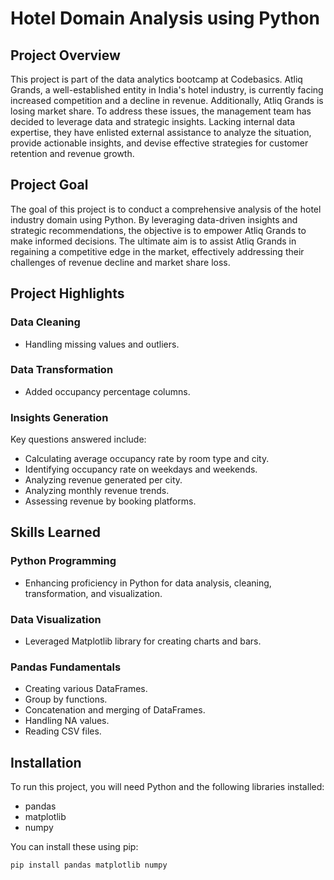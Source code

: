 # Hotel Domain Analysis using Python

## Project Overview

This project is part of the data analytics bootcamp at Codebasics. Atliq Grands, a well-established entity in India's hotel industry, is currently facing increased competition and a decline in revenue. Additionally, Atliq Grands is losing market share. To address these issues, the management team has decided to leverage data and strategic insights. Lacking internal data expertise, they have enlisted external assistance to analyze the situation, provide actionable insights, and devise effective strategies for customer retention and revenue growth.

## Project Goal

The goal of this project is to conduct a comprehensive analysis of the hotel industry domain using Python. By leveraging data-driven insights and strategic recommendations, the objective is to empower Atliq Grands to make informed decisions. The ultimate aim is to assist Atliq Grands in regaining a competitive edge in the market, effectively addressing their challenges of revenue decline and market share loss.

## Project Highlights

### Data Cleaning
- Handling missing values and outliers.

### Data Transformation
- Added occupancy percentage columns.

### Insights Generation
Key questions answered include:
- Calculating average occupancy rate by room type and city.
- Identifying occupancy rate on weekdays and weekends.
- Analyzing revenue generated per city.
- Analyzing monthly revenue trends.
- Assessing revenue by booking platforms.

## Skills Learned

### Python Programming
- Enhancing proficiency in Python for data analysis, cleaning, transformation, and visualization.

### Data Visualization
- Leveraged Matplotlib library for creating charts and bars.

### Pandas Fundamentals
- Creating various DataFrames.
- Group by functions.
- Concatenation and merging of DataFrames.
- Handling NA values.
- Reading CSV files.

## Installation

To run this project, you will need Python and the following libraries installed:

- pandas
- matplotlib
- numpy

You can install these using pip:

```sh
pip install pandas matplotlib numpy
